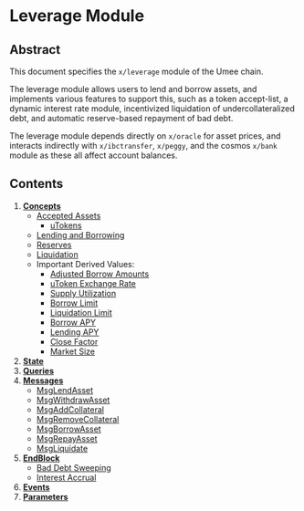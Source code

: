 # Leverage Module

## Abstract

This document specifies the `x/leverage` module of the Umee chain.

The leverage module allows users to lend and borrow assets, and implements various features to support this, such as a token accept-list, a dynamic interest rate module, incentivized liquidation of undercollateralized debt, and automatic reserve-based repayment of bad debt.

The leverage module depends directly on `x/oracle` for asset prices, and interacts indirectly with `x/ibctransfer`, `x/peggy`, and the cosmos `x/bank` module as these all affect account balances.

## Contents

1. **[Concepts](01_concepts.md)**
   - [Accepted Assets](01_concepts.md#Accepted-Assets)
     - [uTokens](01_concepts.md#uTokens)
   - [Lending and Borrowing](01_concepts.md#Lending-and-Borrowing)
   - [Reserves](01_concepts.md#Reserves)
   - [Liquidation](01_concepts.md#Liquidation)
   - Important Derived Values:
     - [Adjusted Borrow Amounts](01_concepts.md#Adjusted-Borrow-Amounts)
     - [uToken Exchange Rate](01_concepts.md#uToken-Exchange-Rate)
     - [Supply Utilization](01_concepts.md#Supply-Utilization)
     - [Borrow Limit](01_concepts.md#Borrow-Limit)
     - [Liquidation Limit](01_concepts.md#Liquidation-Limit)
     - [Borrow APY](01_concepts.md#Borrow-APY)
     - [Lending APY](01_concepts.md#Lending-APY)
     - [Close Factor](01_concepts.md#Close-Factor)
     - [Market Size](01_concepts.md#Market-Size)
2. **[State](02_state.md)**
3. **[Queries](03_queries.md)**
4. **[Messages](04_messages.md)**
    - [MsgLendAsset](04_messages.md#MsgLendAsset)
    - [MsgWithdrawAsset](04_messages.md#MsgWithdrawAsset)
    - [MsgAddCollateral](04_messages.md#MsgAddCollateral)
    - [MsgRemoveCollateral](04_messages.md#MsgRemoveCollateral)
    - [MsgBorrowAsset](04_messages.md#MsgBorrowAsset)
    - [MsgRepayAsset](04_messages.md#MsgRepayAsset)
    - [MsgLiquidate](04_messages.md#MsgLiquidate)
5. **[EndBlock](05_endblock.md)**
    - [Bad Debt Sweeping](05_endblock.md#Sweep-Bad-Debt)
    - [Interest Accrual](05_endblock.md#Accrue-Interest)
6. **[Events](06_events.md)**
7. **[Parameters](07_params.md)**
